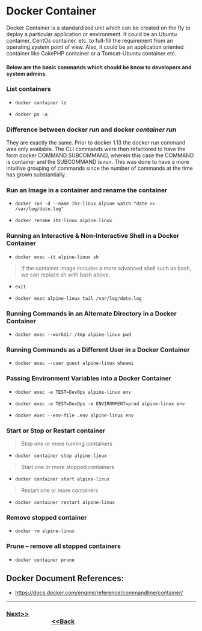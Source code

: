 # Docker Container

Docker Container is a standardized unit which can be created on the fly to deploy a particular application or environment. It could be an Ubuntu container, CentOs container, etc. to full-fill the requirement from an operating system point of view. Also, it could be an application oriented container like CakePHP container or a Tomcat-Ubuntu container etc.

#### Below are the basic commands which should be know to developers and system admins.

### List containers
-     docker container ls
-     docker ps -a

### Difference between docker *run* and docker *container run*
They are exactly the same. Prior to docker 1.13 the docker run command was only available. The CLI commands were then refactored to have the form docker COMMAND SUBCOMMAND, wherein this case the COMMAND is container and the SUBCOMMAND is run. This was done to have a more intuitive grouping of commands since the number of commands at the time has grown substantially.

### Run an Image in a container and rename the container
-     docker run -d --name ihz-linux alpine watch "date >> /var/log/date.log"
-     docker rename ihz-linux alpine-linux
### Running an Interactive & Non-Interactive Shell in a Docker Container
-     docker exec -it alpine-linux sh
> If the container image includes a more advanced shell such as bash, we can replace sh with bash above.
-     exit
-     docker exec alpine-linux tail /var/log/date.log

### Running Commands in an Alternate Directory in a Docker Container
-     docker exec --workdir /tmp alpine-linux pwd

### Running Commands as a Different User in a Docker Container
-     docker exec --user guest alpine-linux whoami

### Passing Environment Variables into a Docker Container
-     docker exec -e TEST=DevOps alpine-linux env  
-     docker exec -e TEST=DevOps -e ENVIRONMENT=prod alpine-linux env
-     docker exec --env-file .env alpine-linux env 

### Start or Stop or Restart container
> Stop one or more running containers
-     docker container stop alpine-linux
> Start one or more stopped containers
-     docker container start alpine-linux
> Restart one or more containers
-     docker container restart alpine-linux

### Remove stopped container
-     docker rm alpine-linux

### Prune – remove all stopped containers
-     docker container prune 

## Docker Document References:
-   <https://docs.docker.com/engine/reference/commandline/container/>

---

### [Next>>](https://github.com/ihorizonsr/docker-basics/tree/main/run-cmd-epoint) &nbsp; &nbsp; &nbsp; &nbsp; &nbsp; &nbsp; &nbsp; &nbsp; &nbsp; &nbsp; &nbsp; &nbsp; &nbsp; &nbsp; &nbsp; &nbsp; &nbsp; &nbsp; &nbsp; &nbsp; &nbsp; &nbsp; &nbsp; &nbsp; &nbsp; &nbsp; &nbsp; &nbsp; &nbsp; &nbsp; &nbsp; &nbsp; &nbsp; &nbsp; &nbsp; &nbsp; &nbsp; &nbsp; &nbsp; &nbsp; &nbsp; &nbsp; &nbsp; &nbsp; &nbsp; &nbsp; &nbsp; &nbsp; &nbsp; &nbsp; &nbsp; &nbsp; &nbsp; &nbsp; &nbsp; &nbsp; &nbsp; &nbsp; &nbsp; &nbsp; &nbsp; &nbsp; &nbsp; &nbsp; &nbsp; &nbsp; &nbsp; &nbsp; &nbsp; &nbsp; &nbsp; &nbsp; &nbsp;[<<Back](https://github.com/ihorizonsr/docker-image)
